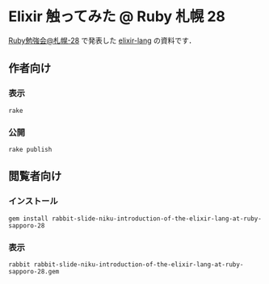 # Elixir 触ってみた @ Ruby 札幌 28

[Ruby勉強会@札幌-28](http://ruby-sapporo.org/news/2013/10/18/workshop-28.html) で発表した [elixir-lang](http://elixir-lang.org/) の資料です．

## 作者向け

### 表示

    rake

### 公開

    rake publish

## 閲覧者向け

### インストール

    gem install rabbit-slide-niku-introduction-of-the-elixir-lang-at-ruby-sapporo-28

### 表示

    rabbit rabbit-slide-niku-introduction-of-the-elixir-lang-at-ruby-sapporo-28.gem
